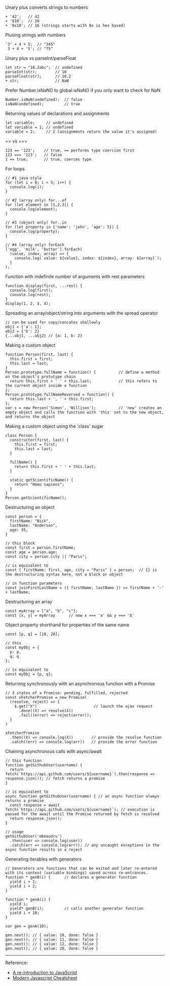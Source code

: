 Unary plus converts strings to numbers
```
+ '42';   // 42
+ '010';  // 10
+ '0x10'; // 16 (strings starts with 0x is hex based)
```

Plusing strings with numbers
```
'3' + 4 + 5;  // "345"
 3 + 4 + '5'; // "75"
```

Unary plus vs parseInt/parseFloat
```
let str = "10.2abc";  // undefined
parseInt(str);        // 10
parseFloat(str);      // 10.2
+ str;                // NaN
```

Prefer Number.isNaN() to global isNaN() if you only want to check for NaN
```
Number.isNaN(undefined);  // false
isNaN(undefined);         // true
```

Returning values of declarations and assignments
```
let variable;     // undefined
let variable = 1; // undefined
variable = 2;     // 2 (assignments return the value it's assigned)
```

== vs ===
```
123 == '123';    // true, == performs type coercion first
123 === '123';   // false
1 == true;       // true, coerces type
```

For loops
```
// #1 java style
for (let i = 0; i < 5; i++) {
  console.log(i);
}

// #2 (array only) for...of 
for (let element in [1,2,3]) {
  console.log(element);
}

// #3 (object only) for..in
for (let property in {'name': 'john', 'age': 5}) {
  console.log(property);
}

// #4 (array only) forEach
['egg', 'milk', 'butter'].forEach(
  (value, index, array) => {
    console.log(`value: ${value}, index: ${index}, array: ${array}`);
  }
);
```

Function with indefinite number of arguments with rest parameters
```
function display(first, ...rest) {
  console.log(first);
  console.log(rest);
}
display(1, 2, 3, 4);
```

Spreading an array/object/string into arguments with the spread operator
```
// can be used for copy/concates shallowly
obj1 = {'a': 1};
obj2 = {'b': 2}
{...obj1, ...obj2} // {a: 1, b: 2}
```

Making a custom object
```
function Person(first, last) {
  this.first = first;
  this.last = last;
}
Person.prototype.fullName = function() {          // define a method on the object's prototype chain
  return this.first + ' ' + this.last;            // this refers to the current object inside a function
};
Person.prototype.fullNameReversed = function() {
  return this.last + ', ' + this.first;
};
var s = new Person('Simon', 'Willison');          // 'new' creates an empty object and calls the function with 'this' set to the new object, and returns the object
```

Making a custom object using the 'class' sugar
```
class Person {
  constructor(first, last) {
    this.first = first;
    this.last = last;
  }

  fullName() {
    return this.first + ' ' + this.last;
  }
  
  static getScientificName() {
    return "Homo sapiens";
  }
}
Person.getScientificName();
```

Destructuring an object
```
const person = {
  firstName: "Nick",
  lastName: "Anderson",
  age: 35,
}

// this block
const first = person.firstName;
const age = person.age;
const city = person.city || "Paris";

// is equivalent to
const { firstName: first, age, city = "Paris" } = person;  // {} is the destructuring syntax here, not a block or object

// in function parameters
const joinFirstLastName = ({ firstName, lastName }) => firstName + '-' + lastName;
```

Destructuring an array
```
const myArray = ["a", "b", "c"];
const [x, y] = myArray      // now x === 'a' && y === 'b'
```

Object property shorthand for properties of the same name
```
const [p, q] = [10, 20];

// this 
const myObj = {
  p: p, 
  q: q 
};

// is equivalent to
const myObj = {p, q};
```

Returning synchronously with an asynchronous function with a Promise
```
// 3 states of a Promise: pending, fulfilled, rejected
const xFetcherPromise = new Promise(
  (resolve, reject) => {
    $.get("X")                         // launch the ajax request
      .done((X) => resolve(X))
      .fail((error) => reject(error));
  }
)

xFetcherPromise
  .then((X) => console.log(X))        // provide the resolve function
  .catch((err) => console.log(err))   // provide the error function
```

Chaining asynchronous calls with async/await
```
// this function
function getGithubUser(username) {
  return fetch(`https://api.github.com/users/${username}`).then(response => response.json()); // fetch returns a promise
}

// is equivalent to
async function getGithubUser(username) { // an async function always returns a promise
  const response = await fetch(`https://api.github.com/users/${username}`); // execution is paused for the await until the Promise returned by fetch is resolved
  return response.json();
}

// usage
getGithubUser('mbeaudru')
  .then(user => console.log(user))
  .catch(err => console.log(err)); // any uncaught exceptions in the async function results in a reject
```

Generating iterables with generators
```
// Generators are functions that can be exited and later re-entered with its context (variable bindings) saved across re-entrances.
function * genB(i) {      // declares a generator function
  yield i + 1;
  yield i + 2;
}

function * genA(i) {
  yield i;
  yield* genB(i);         // calls another generator function
  yield i + 10;
}

var gen = genA(10);

gen.next(); // { value: 10, done: false }
gen.next(); // { value: 11, done: false }
gen.next(); // { value: 12, done: false }
gen.next(); // { value: 20, done: false }
```

---
Reference: 
- [A re-introduction to JavaScript](https://developer.mozilla.org/en-US/docs/Web/JavaScript/A_re-introduction_to_JavaScript)
- [Modern Javascript Cheatsheet](https://github.com/mbeaudru/modern-js-cheatsheet)
